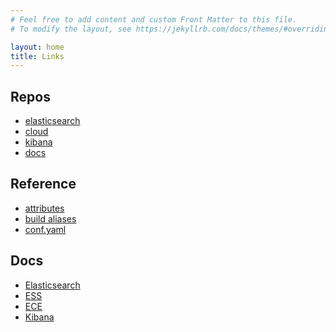 ```yaml
---
# Feel free to add content and custom Front Matter to this file.
# To modify the layout, see https://jekyllrb.com/docs/themes/#overriding-theme-defaults

layout: home
title: Links
---
```


<div markdown="1">

## Repos

- [elasticsearch](https://github.com/elastic/elasticsearch)
- [cloud](https://github.com/elastic/cloud)
- [kibana](https://github.com/elastic/kibana)
- [docs](https://github.com/elastic/docs)

</div>

<div markdown="1">

## Reference

- [attributes](https://github.com/elastic/docs/blob/master/shared/attributes.asciidoc)
- [build aliases](https://github.com/elastic/docs/blob/master/doc_build_aliases.sh)
- [conf.yaml](https://github.com/elastic/docs/blob/master/conf.yaml)

</div>

<div markdown="1">

## Docs

- [Elasticsearch](https://www.elastic.co/guide/en/elasticsearch/reference/master/index.html)
- [ESS](https://www.elastic.co/guide/en/cloud/current/index.html)
- [ECE](https://www.elastic.co/guide/en/cloud-enterprise/current/index.html)
- [Kibana](https://www.elastic.co/guide/en/kibana/current/index.html)

</div>
